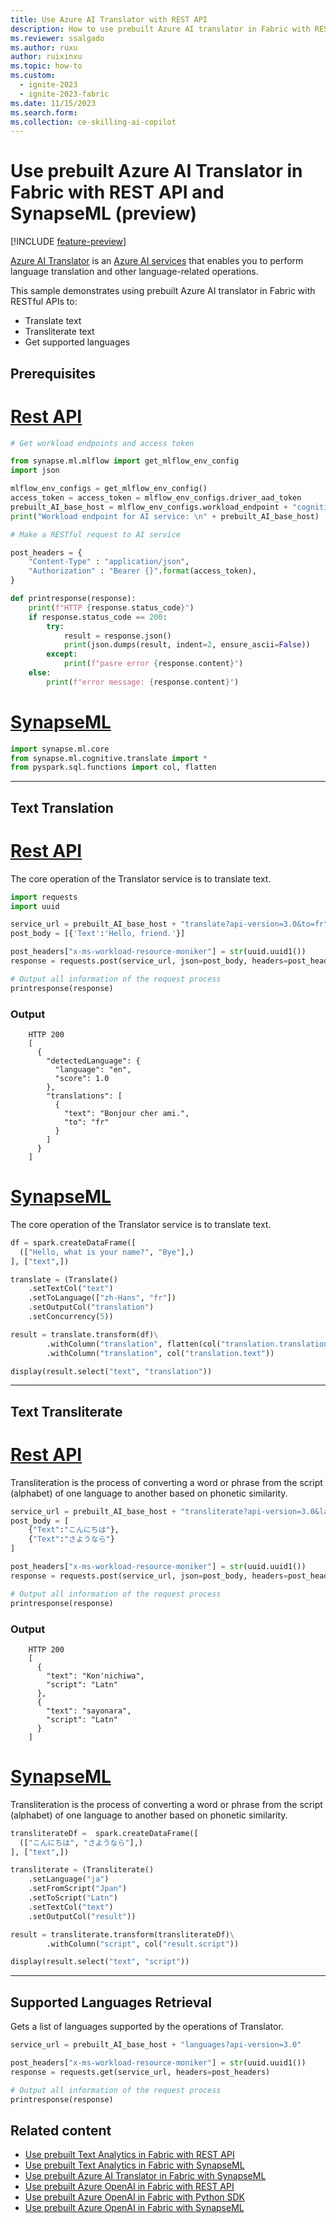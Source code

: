 ```yaml
---
title: Use Azure AI Translator with REST API
description: How to use prebuilt Azure AI translator in Fabric with REST API
ms.reviewer: ssalgado
ms.author: ruxu
author: ruixinxu
ms.topic: how-to
ms.custom:
  - ignite-2023
  - ignite-2023-fabric
ms.date: 11/15/2023
ms.search.form:
ms.collection: ce-skilling-ai-copilot
---
```



# Use prebuilt Azure AI Translator in Fabric with REST API and SynapseML (preview)

[!INCLUDE [feature-preview](../../includes/feature-preview-note.md)]

[Azure AI Translator](/azure/ai-services/translator/) is an [Azure AI services](/azure/ai-services/) that enables you to perform language translation and other language-related operations.

This sample demonstrates using prebuilt Azure AI translator in Fabric with RESTful APIs to:

-   Translate text
-   Transliterate text
-   Get supported languages

## Prerequisites

# [Rest API](#tab/rest)

``` python
# Get workload endpoints and access token

from synapse.ml.mlflow import get_mlflow_env_config
import json

mlflow_env_configs = get_mlflow_env_config()
access_token = access_token = mlflow_env_configs.driver_aad_token
prebuilt_AI_base_host = mlflow_env_configs.workload_endpoint + "cognitive/texttranslation/"
print("Workload endpoint for AI service: \n" + prebuilt_AI_base_host)

# Make a RESTful request to AI service

post_headers = {
    "Content-Type" : "application/json",
    "Authorization" : "Bearer {}".format(access_token),
}

def printresponse(response):
    print(f"HTTP {response.status_code}")
    if response.status_code == 200:
        try:
            result = response.json()
            print(json.dumps(result, indent=2, ensure_ascii=False))
        except:
            print(f"pasre error {response.content}")
    else:
        print(f"error message: {response.content}")
```


# [SynapseML](#tab/synapseml)

``` Python
import synapse.ml.core
from synapse.ml.cognitive.translate import *
from pyspark.sql.functions import col, flatten
```

---

## Text Translation

# [Rest API](#tab/rest)



The core operation of the Translator service is to translate text.


``` python
import requests
import uuid

service_url = prebuilt_AI_base_host + "translate?api-version=3.0&to=fr"
post_body = [{'Text':'Hello, friend.'}]

post_headers["x-ms-workload-resource-moniker"] = str(uuid.uuid1())
response = requests.post(service_url, json=post_body, headers=post_headers)

# Output all information of the request process
printresponse(response)
```

### Output

```
    HTTP 200
    [
      {
        "detectedLanguage": {
          "language": "en",
          "score": 1.0
        },
        "translations": [
          {
            "text": "Bonjour cher ami.",
            "to": "fr"
          }
        ]
      }
    ]

```



# [SynapseML](#tab/synapseml)


The core operation of the Translator service is to translate text.

``` Python
df = spark.createDataFrame([
  (["Hello, what is your name?", "Bye"],)
], ["text",])

translate = (Translate()
    .setTextCol("text")
    .setToLanguage(["zh-Hans", "fr"])
    .setOutputCol("translation")
    .setConcurrency(5))

result = translate.transform(df)\
        .withColumn("translation", flatten(col("translation.translations")))\
        .withColumn("translation", col("translation.text"))

display(result.select("text", "translation"))
```

---

## Text Transliterate

# [Rest API](#tab/rest)


Transliteration is the process of converting a word or phrase from the script (alphabet) of one language to another based on phonetic similarity.


``` python
service_url = prebuilt_AI_base_host + "transliterate?api-version=3.0&language=ja&fromScript=Jpan&toScript=Latn"
post_body = [
    {"Text":"こんにちは"},
    {"Text":"さようなら"}
]

post_headers["x-ms-workload-resource-moniker"] = str(uuid.uuid1())
response = requests.post(service_url, json=post_body, headers=post_headers)

# Output all information of the request process
printresponse(response)
```
### Output
```
    HTTP 200
    [
      {
        "text": "Kon'nichiwa​",
        "script": "Latn"
      },
      {
        "text": "sayonara",
        "script": "Latn"
      }
    ]

```

# [SynapseML](#tab/synapseml)

Transliteration is the process of converting a word or phrase from the script (alphabet) of one language to another based on phonetic similarity.

``` Python
transliterateDf =  spark.createDataFrame([
  (["こんにちは", "さようなら"],)
], ["text",])

transliterate = (Transliterate()
    .setLanguage("ja")
    .setFromScript("Jpan")
    .setToScript("Latn")
    .setTextCol("text")
    .setOutputCol("result"))

result = transliterate.transform(transliterateDf)\
        .withColumn("script", col("result.script"))

display(result.select("text", "script"))
```

---


## Supported Languages Retrieval

Gets a list of languages supported by the operations of Translator.


``` python
service_url = prebuilt_AI_base_host + "languages?api-version=3.0"

post_headers["x-ms-workload-resource-moniker"] = str(uuid.uuid1())
response = requests.get(service_url, headers=post_headers)

# Output all information of the request process
printresponse(response)
```


## Related content

- [Use prebuilt Text Analytics in Fabric with REST API](how-to-use-text-analytics.md)
- [Use prebuilt Text Analytics in Fabric with SynapseML](how-to-use-text-analytics.md)
- [Use prebuilt Azure AI Translator in Fabric with SynapseML](how-to-use-text-translator.md)
- [Use prebuilt Azure OpenAI in Fabric with REST API](how-to-use-openai-via-rest-api.md)
- [Use prebuilt Azure OpenAI in Fabric with Python SDK](how-to-use-openai-sdk-synapse.md)
- [Use prebuilt Azure OpenAI in Fabric with SynapseML](how-to-use-openai-sdk-synapse.md)

